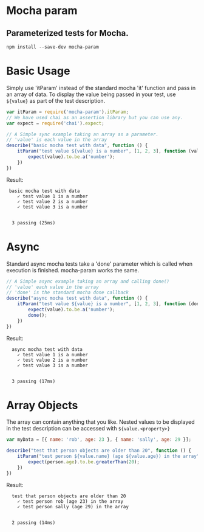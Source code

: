 # Mocha param

## Parameterized tests for Mocha.

```
npm install --save-dev mocha-param
```

# Basic Usage

Simply use 'itParam' instead of the standard mocha 'it' function and pass in an array of data. To display the value being passed in your test, use `${value}` as part of the test description.

```javascript
var itParam = require('mocha-param').itParam;
// We have used chai as an assertion library but you can use any.
var expect = require('chai').expect;

// A Simple sync example taking an array as a parameter.
// 'value' is each value in the array
describe("basic mocha test with data", function () {
    itParam("test value ${value} is a number", [1, 2, 3], function (value) {
        expect(value).to.be.a('number');
    })
})
```

Result:

```
 basic mocha test with data
    ✓ test value 1 is a number
    ✓ test value 2 is a number
    ✓ test value 3 is a number


  3 passing (25ms)
```

# Async

Standard async mocha tests take a 'done' parameter which is called when execution is finished.
mocha-param works the same.

```javascript
// A Simple async example taking an array and calling done()
// 'value' each value in the array
// 'done' is the standard mocha done callback
describe("async mocha test with data", function () {
    itParam("test value ${value} is a number", [1, 2, 3], function (done, value) {
        expect(value).to.be.a('number');
        done();
    })
})
```

Result:

```
  async mocha test with data
    ✓ test value 1 is a number
    ✓ test value 2 is a number
    ✓ test value 3 is a number


  3 passing (17ms)
```

# Array Objects

The array can contain anything that you like. Nested values to be displayed in the test description can be accessed with `${value.<property>}`

```javascript
var myData = [{ name: 'rob', age: 23 }, { name: 'sally', age: 29 }];

describe("test that person objects are older than 20", function () {
    itParam("test person ${value.name} (age ${value.age}) in the array", myData, function (person) {
        expect(person.age).to.be.greaterThan(20);
    })
})
```

Result:

```
  test that person objects are older than 20
    ✓ test person rob (age 23) in the array
    ✓ test person sally (age 29) in the array


  2 passing (14ms)
```
